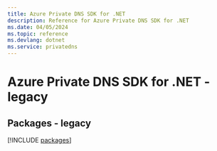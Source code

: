 ```yaml
---
title: Azure Private DNS SDK for .NET
description: Reference for Azure Private DNS SDK for .NET
ms.date: 04/05/2024
ms.topic: reference
ms.devlang: dotnet
ms.service: privatedns
---
```

# Azure Private DNS SDK for .NET - legacy
## Packages - legacy
[!INCLUDE [packages](private-dns-index.md)]